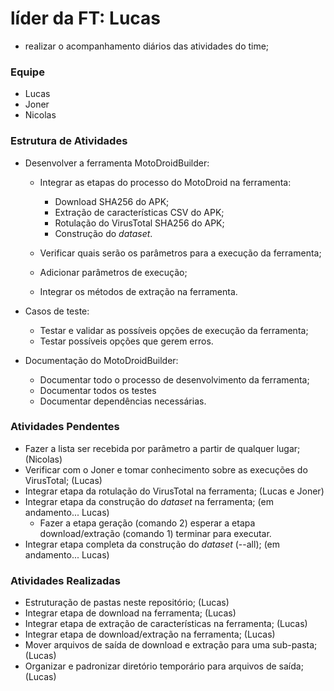 # líder da FT: Lucas
- realizar o acompanhamento diários das atividades do time;

### Equipe

- Lucas
- Joner
- Nicolas

### Estrutura de Atividades

- Desenvolver a ferramenta MotoDroidBuilder:

    - Integrar as etapas do processo do MotoDroid na ferramenta:
        - Download SHA256 do APK;
        - Extração de características CSV do APK;
        - Rotulação do VirusTotal SHA256 do APK;
        - Construção do *dataset*.

    - Verificar quais serão os parâmetros para a execução da ferramenta;
    - Adicionar parâmetros de execução;
    - Integrar os métodos de extração na ferramenta.

- Casos de teste:
    - Testar e validar as possíveis opções de execução da ferramenta;
    - Testar possíveis opções que gerem erros.

- Documentação do MotoDroidBuilder:
    - Documentar todo o processo de desenvolvimento da ferramenta;
    - Documentar todos os testes
    - Documentar dependências necessárias.

### Atividades Pendentes

- Fazer a lista ser recebida por parâmetro a partir de qualquer lugar; (Nicolas)
- Verificar com o Joner e tomar conhecimento sobre as execuções do VirusTotal; (Lucas)
- Integrar etapa da rotulação do VirusTotal na ferramenta; (Lucas e Joner)
- Integrar etapa da construção do *dataset* na ferramenta; (em andamento... Lucas)
    - Fazer a etapa geração (comando 2) esperar a etapa download/extração (comando 1) terminar para executar.
- Integrar etapa completa da construção do *dataset* (--all); (em andamento... Lucas)

### Atividades Realizadas
- Estruturação de pastas neste repositório; (Lucas)
- Integrar etapa de download na ferramenta; (Lucas)
- Integrar etapa de extração de características na ferramenta; (Lucas)
- Integrar etapa de download/extração na ferramenta; (Lucas)
- Mover arquivos de saída de download e extração para uma sub-pasta; (Lucas)
- Organizar e padronizar diretório temporário para arquivos de saída; (Lucas)

